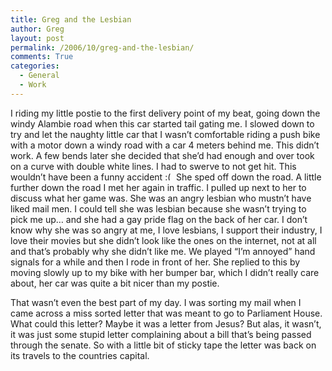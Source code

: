 ```yaml
---
title: Greg and the Lesbian
author: Greg
layout: post
permalink: /2006/10/greg-and-the-lesbian/
comments: True
categories:
  - General
  - Work
---
```

I riding my little postie to the first delivery point of my beat, going down the windy Alambie road when this car started tail gating me. I slowed down to try and let the naughty little car that I wasn’t comfortable riding a push bike with a motor down a windy road with a car 4 meters behind me. This didn’t work. A few bends later she decided that she’d had enough and over took on a curve with double white lines. I had to swerve to not get hit. This wouldn’t have been a funny accident <img src="http://gregology.net/wp-includes/images/smilies/frownie.png" alt=":(" class="wp-smiley" style="height: 1em; max-height: 1em;" /> She sped off down the road. A little further down the road I met her again in traffic. I pulled up next to her to discuss what her game was. She was an angry lesbian who mustn’t have liked mail men. I could tell she was lesbian because she wasn’t trying to pick me up… and she had a gay pride flag on the back of her car. I don’t know why she was so angry at me, I love lesbians, I support their industry, I love their movies but she didn’t look like the ones on the internet, not at all and that’s probably why she didn’t like me. We played “I’m annoyed” hand signals for a while and then I rode in front of her. She replied to this by moving slowly up to my bike with her bumper bar, which I didn’t really care about, her car was quite a bit nicer than my postie.

That wasn’t even the best part of my day. I was sorting my mail when I came across a miss sorted letter that was meant to go to Parliament House. What could this letter? Maybe it was a letter from Jesus? But alas, it wasn’t, it was just some stupid letter complaining about a bill that’s being passed through the senate. So with a little bit of sticky tape the letter was back on its travels to the countries capital.
